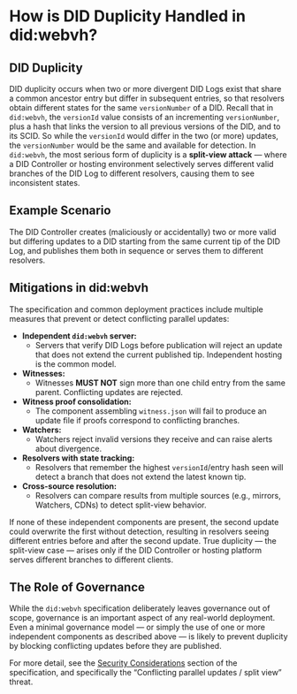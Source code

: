 # How is DID Duplicity Handled in did:webvh?

## DID Duplicity

DID duplicity occurs when two or more divergent DID Logs exist that share a common ancestor entry but differ in subsequent entries, so that resolvers obtain different states for the same `versionNumber` of a DID. Recall that in `did:webvh`, the `versionId` value consists of an incrementing `versionNumber`, plus a hash that links the version to all previous versions of the DID, and to its SCID. So while the `versionId` would differ in the two (or more) updates, the `versionNumber` would be the same and available for detection. In `did:webvh`, the most serious form of duplicity is a **split-view attack** — where a DID Controller or hosting environment selectively serves different valid branches of the DID Log to different resolvers, causing them to see inconsistent states.

## Example Scenario

The DID Controller creates (maliciously or accidentally) two or more valid but differing updates to a DID starting from the same current tip of the DID Log, and publishes them both in sequence or serves them to different resolvers.

## Mitigations in did:webvh

The specification and common deployment practices include multiple measures that prevent or detect conflicting parallel updates:

- **Independent `did:webvh` server:**
  - Servers that verify DID Logs before publication will reject an update that does not extend the current published tip. Independent hosting is the common model.
- **Witnesses:**
  - Witnesses **MUST NOT** sign more than one child entry from the same parent. Conflicting updates are rejected.
- **Witness proof consolidation:**
  - The component assembling `witness.json` will fail to produce an update file if proofs correspond to conflicting branches.
- **Watchers:**
  - Watchers reject invalid versions they receive and can raise alerts about divergence.
- **Resolvers with state tracking:**
  - Resolvers that remember the highest `versionId`/entry hash seen will detect a branch that does not extend the latest known tip.
- **Cross-source resolution:**
  - Resolvers can compare results from multiple sources (e.g., mirrors, Watchers, CDNs) to detect split-view behavior.

If none of these independent components are present, the second update could overwrite the first without detection, resulting in resolvers seeing different entries before and after the second update. True duplicity — the split-view case — arises only if the DID Controller or hosting platform serves different branches to different clients.

## The Role of Governance

While the `did:webvh` specification deliberately leaves governance out of scope, governance is an important aspect of any real-world deployment. Even a minimal governance model — or simply the use of one or more independent components as described above — is likely to prevent duplicity by blocking conflicting updates before they are published.

For more detail, see the [Security Considerations](https://identity.foundation/didwebvh/v1.0/#security-considerations) section of the specification, and specifically the “Conflicting parallel updates / split view” threat.
